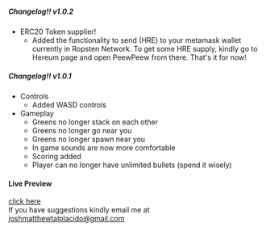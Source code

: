 ##### Changelog!! v1.0.2

* ERC20 Token supplier!
    * Added the functionality to send (HRE) to your metamask wallet currently in Ropsten Network. To get some HRE supply, kindly go to Hereum page and open PeewPeew from there. That's it for now!


##### Changelog!! v1.0.1
* Controls
    * Added WASD controls
* Gameplay
    * Greens no longer stack on each other
    * Greens no longer go near you
    * Greens no longer spawn near you
    * In game sounds are now more comfortable
    * Scoring added
    * Player can no longer have unlimited bullets (spend it wisely)

#### Live Preview
[click here](https://joshmatthew.github.io/PeewPeew/)<br>
If you have suggestions kindly email me at joshmatthewtalplacido@gmail.com
